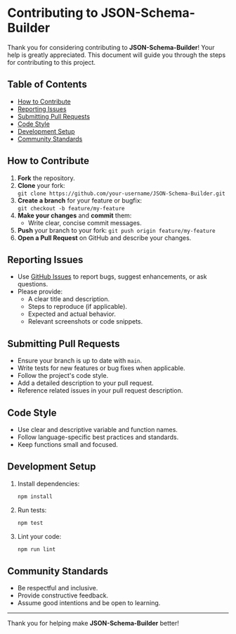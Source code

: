 # Contributing to JSON-Schema-Builder

Thank you for considering contributing to **JSON-Schema-Builder**! Your help is greatly appreciated. This document will guide you through the steps for contributing to this project.

## Table of Contents

- [How to Contribute](#how-to-contribute)
- [Reporting Issues](#reporting-issues)
- [Submitting Pull Requests](#submitting-pull-requests)
- [Code Style](#code-style)
- [Development Setup](#development-setup)
- [Community Standards](#community-standards)

## How to Contribute

1. **Fork** the repository.
2. **Clone** your fork:  
   `git clone https://github.com/your-username/JSON-Schema-Builder.git`
3. **Create a branch** for your feature or bugfix:  
   `git checkout -b feature/my-feature`
4. **Make your changes** and **commit** them:
   - Write clear, concise commit messages.
5. **Push** your branch to your fork:
   `git push origin feature/my-feature`
6. **Open a Pull Request** on GitHub and describe your changes.

## Reporting Issues

- Use [GitHub Issues](https://github.com/Pratik2401/JSON-Schema-Builder/issues) to report bugs, suggest enhancements, or ask questions.
- Please provide:
  - A clear title and description.
  - Steps to reproduce (if applicable).
  - Expected and actual behavior.
  - Relevant screenshots or code snippets.

## Submitting Pull Requests

- Ensure your branch is up to date with `main`.
- Write tests for new features or bug fixes when applicable.
- Follow the project's code style.
- Add a detailed description to your pull request.
- Reference related issues in your pull request description.

## Code Style

- Use clear and descriptive variable and function names.
- Follow language-specific best practices and standards.
- Keep functions small and focused.

## Development Setup

1. Install dependencies:
   ```bash
   npm install
   ```
2. Run tests:
   ```bash
   npm test
   ```
3. Lint your code:
   ```bash
   npm run lint
   ```

## Community Standards

- Be respectful and inclusive.
- Provide constructive feedback.
- Assume good intentions and be open to learning.

---

Thank you for helping make **JSON-Schema-Builder** better!